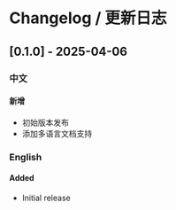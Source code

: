 # Changelog / 更新日志

## [0.1.0] - 2025-04-06

### 中文

#### 新增
- 初始版本发布
- 添加多语言文档支持


### English

#### Added
- Initial release